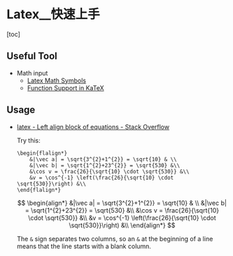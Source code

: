 # Latex__快速上手

<!-- toc --> 
[toc]


## Useful Tool
* Math input
    * [Latex Math Symbols](http://web.ift.uib.no/Teori/KURS/WRK/TeX/symALL.html)
    * [Function Support in KaTeX](https://khan.github.io/KaTeX/function-support.html)

## Usage

- [latex - Left align block of equations - Stack Overflow](https://stackoverflow.com/questions/2632628/left-align-block-of-equations)

    Try this:

    ```latex=
    \begin{flalign*}
        &|\vec a| = \sqrt{3^{2}+1^{2}} = \sqrt{10} & \\
        &|\vec b| = \sqrt{1^{2}+23^{2}} = \sqrt{530} &\\ 
        &\cos v = \frac{26}{\sqrt{10} \cdot \sqrt{530}} &\\
        &v = \cos^{-1} \left(\frac{26}{\sqrt{10} \cdot \sqrt{530}}\right) &\\
    \end{flalign*}

    ```
    
    $$
    \begin{align*}
        &|\vec a| = \sqrt{3^{2}+1^{2}} = \sqrt{10} & \\
        &|\vec b| = \sqrt{1^{2}+23^{2}} = \sqrt{530} &\\ 
        &\cos v = \frac{26}{\sqrt{10} \cdot \sqrt{530}} &\\
        &v = \cos^{-1} \left(\frac{26}{\sqrt{10} \cdot \sqrt{530}}\right) &\\
    \end{align*}
    $$

    The `&` sign separates two columns, so an `&` at the beginning of a line means that the line starts with a blank column.
